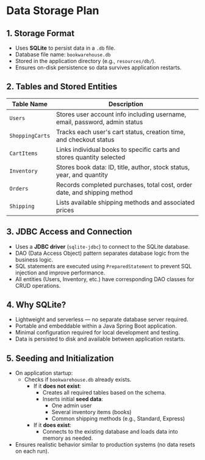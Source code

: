 # Data Storage Plan

## 1. Storage Format
- Uses **SQLite** to persist data in a `.db` file.
- Database file name: `bookwarehouse.db`
- Stored in the application directory (e.g., `resources/db/`).
- Ensures on-disk persistence so data survives application restarts.

## 2. Tables and Stored Entities

| Table Name        | Description                                                                 |
|-------------------|-----------------------------------------------------------------------------|
| `Users`           | Stores user account info including username, email, password, admin status |
| `ShoppingCarts`   | Tracks each user's cart status, creation time, and checkout status          |
| `CartItems`       | Links individual books to specific carts and stores quantity selected       |
| `Inventory`       | Stores book data: ID, title, author, stock status, year, and quantity       |
| `Orders`          | Records completed purchases, total cost, order date, and shipping method    |
| `Shipping`        | Lists available shipping methods and associated prices                      |

## 3. JDBC Access and Connection
- Uses a **JDBC driver** (`sqlite-jdbc`) to connect to the SQLite database.
- DAO (Data Access Object) pattern separates database logic from the business logic.
- SQL statements are executed using `PreparedStatement` to prevent SQL injection and improve performance.
- All entities (Users, Inventory, etc.) have corresponding DAO classes for CRUD operations.

## 4. Why SQLite?
- Lightweight and serverless — no separate database server required.
- Portable and embeddable within a Java Spring Boot application.
- Minimal configuration required for local development and testing.
- Data is persisted to disk and available between application restarts.

## 5. Seeding and Initialization
- On application startup:
  - Checks if `bookwarehouse.db` already exists.
    - If it **does not exist**:
      - Creates all required tables based on the schema.
      - Inserts initial **seed data**:
        - One admin user
        - Several inventory items (books)
        - Common shipping methods (e.g., Standard, Express)
    - If it **does exist**:
      - Connects to the existing database and loads data into memory as needed.
- Ensures realistic behavior similar to production systems (no data resets on each run).
